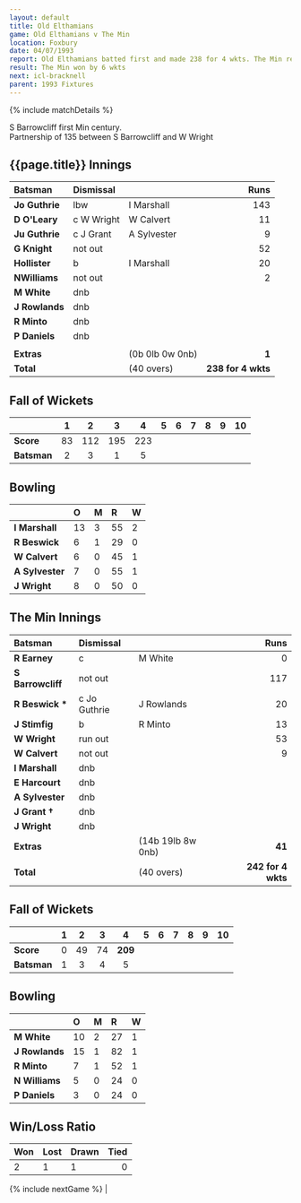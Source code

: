 ```yaml
---
layout: default
title: Old Elthamians
game: Old Elthamians v The Min
location: Foxbury
date: 04/07/1993
report: Old Elthamians batted first and made 238 for 4 wkts. The Min replied with 242 for 4 wkts
result: The Min won by 6 wkts
next: icl-bracknell
parent: 1993 Fixtures
---
```


{% include matchDetails %}

S Barrowcliff first Min century.<br />
Partnership of 135 between S Barrowcliff and W Wright

## {{page.title}} Innings

| Batsman | Dismissal |  | Runs |
|:---|:---|---|---:|
| **Jo Guthrie** | lbw | I Marshall | 143 |
| **D O'Leary** | c W Wright | W Calvert | 11 |
| **Ju Guthrie** | c J Grant | A Sylvester | 9 |
| **G Knight** | not out |  | 52 |
| **Hollister** | b | I Marshall | 20 |
| **NWilliams** | not out |  | 2 |
| **M White** | dnb |  |  |
| **J Rowlands** | dnb |  |  |
| **R Minto** | dnb |  |  |
| **P Daniels** | dnb |  |  |
|  |  |  |  |
| **Extras** | | (0b 0lb 0w 0nb) | **1** |
| **Total** | | (40 overs) | **238 for 4 wkts** |

## Fall of Wickets

| | 1 | 2 | 3 | 4 | 5 | 6 | 7 | 8 | 9 | 10 |
|---|:---:|:---:|:---:|:---:|:---:|:---:|:---:|:---:|:---:|:---:|
| **Score** | 83 | 112 | 195 | 223 |  |  |  |  |  |  |
| **Batsman** | 2 | 3 | 1 | 5 |  |  |  |  |  |  |

## Bowling

| | O | M | R | W |
|---|:---|:---|:---|:---|
| **I Marshall** | 13 | 3 | 55 | 2 |
| **R Beswick** | 6 | 1 | 29 | 0 |
| **W Calvert** | 6 | 0 | 45 | 1 |
| **A Sylvester** | 7 | 0 | 55 | 1 |
| **J Wright** | 8 | 0 | 50 | 0 |

## The Min Innings

| Batsman | Dismissal |  | Runs |
|:---|:---|---|---:|
| **R Earney** | c | M White | 0 |
| **S Barrowcliff** | not out |  | 117 |
| **R Beswick &#42;** | c Jo Guthrie | J Rowlands | 20 |
| **J Stimfig** | b | R Minto | 13 |
| **W Wright** | run out |  | 53 |
| **W Calvert** | not out |  | 9 |
| **I Marshall** | dnb |  |  |
| **E Harcourt** | dnb |  |  |
| **A Sylvester** | dnb |  |  |
| **J Grant &#8224;** | dnb |  |  |
| **J Wright** | dnb |  |  |
| **Extras** | | (14b 19lb 8w 0nb) | **41** |
| **Total** | | (40 overs) | **242 for 4 wkts** |

## Fall of Wickets

| | 1 | 2 | 3 | 4 | 5 | 6 | 7 | 8 | 9 | 10 |
|---|:---:|:---:|:---:|:---:|:---:|:---:|:---:|:---:|:---:|:---:|
| **Score** | 0 | 49 | 74 | **209** |  |  |  |  |  |  |
| **Batsman** | 1 | 3 | 4 | 5 |  |  |  |  |  |  |

## Bowling

| | O | M | R | W |
|---|:---|:---|:---|:---|
| **M White** | 10 | 2 | 27 | 1 |
| **J Rowlands** | 15 | 1 | 82 | 1 |
| **R Minto** | 7 | 1 | 52 | 1 |
| **N Williams** | 5 | 0 | 24 | 0 |
| **P Daniels** | 3 | 0 | 24 | 0 |

## Win/Loss Ratio

| Won | Lost | Drawn | Tied |
|:---|:---|:---|---:|
| 2 | 1 | 1 | 0 |

{% include nextGame %} |